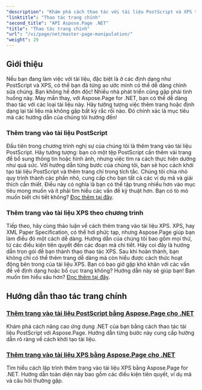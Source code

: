 ```yaml
---
"description": "Khám phá cách thao tác với tài liệu PostScript và XPS trong .NET bằng Aspose.Page. Làm theo hướng dẫn của chúng tôi để nâng cao khả năng ứng dụng của bạn."
"linktitle": "Thao tác trang chính"
"second_title": "API Aspose.Page .NET"
"title": "Thao tác trang chính"
"url": "/vi/page/net/master-page-manipulation/"
"weight": 29
---
```


## Giới thiệu

Nếu bạn đang làm việc với tài liệu, đặc biệt là ở các định dạng như PostScript và XPS, có thể bạn đã từng ao ước mình có thể dễ dàng chỉnh sửa chúng. Bạn không hề đơn độc! Nhiều nhà phát triển cũng gặp phải tình huống này. May mắn thay, với Aspose.Page for .NET, bạn có thể dễ dàng thao tác với các loại tài liệu này. Hãy tưởng tượng việc thêm trang hoặc định dạng lại tài liệu mà không gặp bất kỳ rắc rối nào. Đó chính xác là mục tiêu mà các hướng dẫn của chúng tôi hướng đến!

### Thêm trang vào tài liệu PostScript

Đầu tiên trong chương trình nghị sự của chúng tôi là thêm trang vào tài liệu PostScript. Hãy tưởng tượng: bạn có một tệp PostScript cần thêm vài trang để bổ sung thông tin hoặc hình ảnh, nhưng việc tìm ra cách thực hiện dường như quá sức. Với hướng dẫn từng bước của chúng tôi, bạn sẽ học cách khởi tạo tài liệu PostScript và thêm trang chỉ trong tích tắc. Chúng tôi chia nhỏ quy trình thành các phần nhỏ, cung cấp cho bạn tất cả các ví dụ mã và giải thích cần thiết. Điều này có nghĩa là bạn có thể tập trung nhiều hơn vào mục tiêu mong muốn và ít phải tìm hiểu các vấn đề kỹ thuật hơn. Bạn có tò mò muốn biết chi tiết không? [Đọc thêm tại đây](./add-page-to-postscript-document/).

### Thêm trang vào tài liệu XPS theo chương trình

Tiếp theo, hãy cùng thảo luận về cách thêm trang vào tài liệu XPS. XPS, hay XML Paper Specification, có thể hơi phức tạp, nhưng Aspose.Page giúp bạn làm điều đó một cách dễ dàng. Hướng dẫn của chúng tôi bao gồm mọi thứ, từ các điều kiện tiên quyết đến các đoạn mã chi tiết. Hãy coi đây là hướng dẫn trọn gói để bạn thành thạo thao tác XPS. Sau khi hoàn thành, bạn không chỉ có thể thêm trang dễ dàng mà còn hiểu được cách thức hoạt động bên trong của tài liệu XPS. Bạn có bao giờ gặp khó khăn với các vấn đề về định dạng hoặc bố cục trang không? Hướng dẫn này sẽ giúp bạn! Bạn muốn tìm hiểu sâu hơn? [Đọc thêm tại đây](./adding-page-to-xps-document/).

## Hướng dẫn thao tác trang chính
### [Thêm trang vào tài liệu PostScript bằng Aspose.Page cho .NET](./add-page-to-postscript-document/)
Khám phá cách nâng cao ứng dụng .NET của bạn bằng cách thao tác tài liệu PostScript với Aspose.Page. Hướng dẫn từng bước này cung cấp hướng dẫn rõ ràng về cách khởi tạo tài liệu.
### [Thêm trang vào tài liệu XPS bằng Aspose.Page cho .NET](./adding-page-to-xps-document/)
Tìm hiểu cách lập trình thêm trang vào tài liệu XPS bằng Aspose.Page for .NET. Hướng dẫn toàn diện này bao gồm các điều kiện tiên quyết, ví dụ mã và câu hỏi thường gặp.
